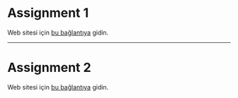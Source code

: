 # Assignment 1

Web sitesi için [bu bağlantıya](https://halildurmuss.github.io/assignment1/index.html) gidin.

---

# Assignment 2

Web sitesi için [bu bağlantıya](https://halildurmuss.github.io/assignment2/index.html) gidin.
